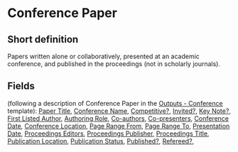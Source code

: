 # Conference Paper
## Short definition
Papers written alone or collaboratively, presented at an academic conference, and published in the proceedings (not in scholarly journals).
## Fields
(following a description of Conference Paper in the [Outputs - Conference](../Templates/Outputs%20-%20Conference.md) template):
[Paper Title](../Object-Fields/Conference%20Paper/Paper%20Title.md),
[Conference Name](../Object-Fields/Conference%20Paper/Conference%20Name.md),
[Competitive?](../Object-Fields/Conference%20Paper/Competitive.md),
[Invited?](../Object-Fields/Conference%20Paper/Invited.md),
[Key Note?](../Object-Fields/Conference%20Paper/Key%20Note.md),
[First Listed Author](../Object-Fields/Conference%20Paper/First%20Listed%20Author.md),
[Authoring Role](../Object-Fields/Conference%20Paper/Authoring%20Role.md),
[Co-authors](../Object-Fields/Conference%20Paper/Co-authors.md),
[Co-presenters](../Object-Fields/Conference%20Paper/Co-presenters.md),
[Conference Date](../Object-Fields/Conference%20Paper/Conference%20Date.md),
[Conference Location](../Object-Fields/Conference%20Paper/Conference%20Location.md),
[Page Range From](../Object-Fields/Conference%20Paper/Page%20Range%20From.md),
[Page Range To](../Object-Fields/Conference%20Paper/Page%20Range%20To.md),
[Presentation Date](../Object-Fields/Conference%20Paper/Presentation%20Date.md),
[Proceedings Editors](../Object-Fields/Conference%20Paper/Proceedings%20Editors.md),
[Proceedings Publisher](../Object-Fields/Conference%20Paper/Proceedings%20Publisher.md),
[Proceedings Title](../Object-Fields/Conference%20Paper/Proceedings%20Title.md),
[Publication Location](../Object-Fields/Conference%20Paper/Publication%20Location.md),
[Publication Status](../Object-Fields/Conference%20Paper/Publication%20Status.md),
[Published?](../Object-Fields/Conference%20Paper/Published.md),
[Refereed?](../Object-Fields/Conference%20Paper/Refereed.md),
